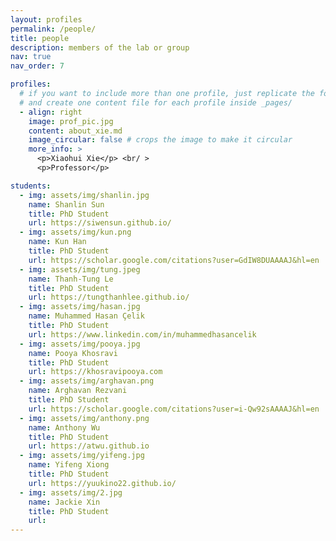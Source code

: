 ```yaml
---
layout: profiles
permalink: /people/
title: people
description: members of the lab or group
nav: true
nav_order: 7

profiles:
  # if you want to include more than one profile, just replicate the following block
  # and create one content file for each profile inside _pages/
  - align: right
    image: prof_pic.jpg
    content: about_xie.md
    image_circular: false # crops the image to make it circular
    more_info: >
      <p>Xiaohui Xie</p> <br/ >
      <p>Professor</p>

students:
  - img: assets/img/shanlin.jpg
    name: Shanlin Sun
    title: PhD Student
    url: https://siwensun.github.io/
  - img: assets/img/kun.png
    name: Kun Han
    title: PhD Student
    url: https://scholar.google.com/citations?user=GdIW8DUAAAAJ&hl=en
  - img: assets/img/tung.jpeg
    name: Thanh-Tung Le
    title: PhD Student
    url: https://tungthanhlee.github.io/
  - img: assets/img/hasan.jpg
    name: Muhammed Hasan Çelik
    title: PhD Student
    url: https://www.linkedin.com/in/muhammedhasancelik
  - img: assets/img/pooya.jpg
    name: Pooya Khosravi
    title: PhD Student
    url: https://khosravipooya.com
  - img: assets/img/arghavan.png
    name: Arghavan Rezvani
    title: PhD Student
    url: https://scholar.google.com/citations?user=i-Qw92sAAAAJ&hl=en
  - img: assets/img/anthony.png
    name: Anthony Wu
    title: PhD Student
    url: https://atwu.github.io
  - img: assets/img/yifeng.jpg
    name: Yifeng Xiong
    title: PhD Student
    url: https://yuukino22.github.io/
  - img: assets/img/2.jpg
    name: Jackie Xin
    title: PhD Student
    url: 
---
```

